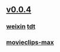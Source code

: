 ## [v0.0.4](https://github.com/littleflute/kdt/edit/master/README.md)
### [weixin](https://github.com/littleflute/weixin) [tdt](https://github.com/littleflute/tdt)

### [movieclips-max](https://www.youtube.com/user/movieclips/videos?view=0&sort=p&flow=grid)
